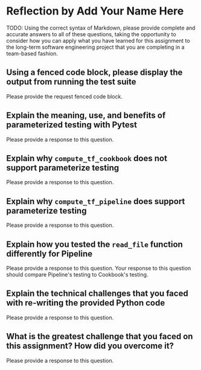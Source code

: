 # Reflection by Add Your Name Here

TODO: Using the correct syntax of Markdown, please provide complete and
accurate answers to all of these questions, taking the opportunity to consider
how you can apply what you have learned for this assignment to the long-term
software engineering project that you are completing in a team-based fashion.

## Using a fenced code block, please display the output from running the test suite

Please provide the request fenced code block.

## Explain the meaning, use, and benefits of parameterized testing with Pytest

Please provide a response to this question.

## Explain why `compute_tf_cookbook` does not support parameterize testing

Please provide a response to this question.

## Explain why `compute_tf_pipeline` does support parameterize testing

Please provide a response to this question.

## Explain how you tested the `read_file` function differently for Pipeline

Please provide a response to this question. Your response to this question
should compare Pipeline's testing to Cookbook's testing.

## Explain the technical challenges that you faced with re-writing the provided Python code

Please provide a response to this question.

## What is the greatest challenge that you faced on this assignment? How did you overcome it?

Please provide a response to this question.
